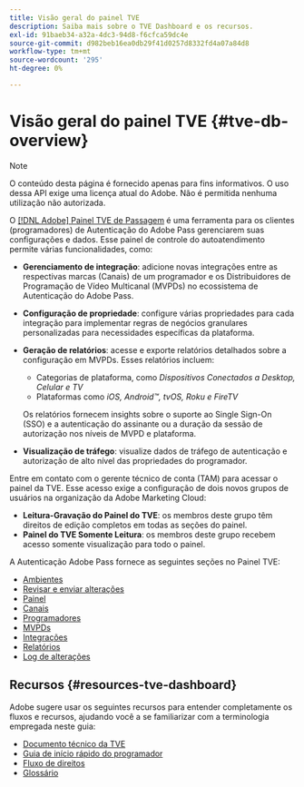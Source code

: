 ```yaml
---
title: Visão geral do painel TVE
description: Saiba mais sobre o TVE Dashboard e os recursos.
exl-id: 91baeb34-a32a-4dc3-94d8-f6cfca59dc4e
source-git-commit: d982beb16ea0db29f41d0257d8332fd4a07a84d8
workflow-type: tm+mt
source-wordcount: '295'
ht-degree: 0%

---
```


# Visão geral do painel TVE {#tve-db-overview}

>[!NOTE]
>
>O conteúdo desta página é fornecido apenas para fins informativos. O uso dessa API exige uma licença atual do Adobe. Não é permitida nenhuma utilização não autorizada.

O [[!DNL Adobe] Painel TVE de Passagem](https://experience.adobe.com/pass/authentication) é uma ferramenta para os clientes (programadores) de Autenticação do Adobe Pass gerenciarem suas configurações e dados. Esse painel de controle do autoatendimento permite várias funcionalidades, como:

* **Gerenciamento de integração**: adicione novas integrações entre as respectivas marcas (Canais) de um programador e os Distribuidores de Programação de Vídeo Multicanal (MVPDs) no ecossistema de Autenticação do Adobe Pass.

* **Configuração de propriedade**: configure várias propriedades para cada integração para implementar regras de negócios granulares personalizadas para necessidades específicas da plataforma.

* **Geração de relatórios**: acesse e exporte relatórios detalhados sobre a configuração em MVPDs. Esses relatórios incluem:
   * Categorias de plataforma, como *Dispositivos Conectados a Desktop, Celular e TV*
   * Plataformas como *iOS, Android™, tvOS, Roku e FireTV*

  Os relatórios fornecem insights sobre o suporte ao Single Sign-On (SSO) e a autenticação do assinante ou a duração da sessão de autorização nos níveis de MVPD e plataforma.

* **Visualização de tráfego**: visualize dados de tráfego de autenticação e autorização de alto nível das propriedades do programador.

Entre em contato com o gerente técnico de conta (TAM) para acessar o painel da TVE. Esse acesso exige a configuração de dois novos grupos de usuários na organização da Adobe Marketing Cloud:

* **Leitura-Gravação do Painel do TVE**: os membros deste grupo têm direitos de edição completos em todas as seções do painel.
* **Painel do TVE Somente Leitura**: os membros deste grupo recebem acesso somente visualização para todo o painel.

A Autenticação Adobe Pass fornece as seguintes seções no Painel TVE:

* [Ambientes](/help/authentication/user-guide-tve-dashboard/tve-dashboard-environments.md)
* [Revisar e enviar alterações](/help/authentication/user-guide-tve-dashboard/tve-dashboard-review-push-changes.md)
* [Painel](/help/authentication/user-guide-tve-dashboard/tve-dashboard-home.md)
* [Canais](/help/authentication/user-guide-tve-dashboard/tve-dashboard-channels.md)
* [Programadores](/help/authentication/user-guide-tve-dashboard/tve-dashboard-programmers.md)
* [MVPDs](/help/authentication/user-guide-tve-dashboard/tve-dashboard-mvpds.md)
* [Integrações](/help/authentication/user-guide-tve-dashboard/tve-dashboard-integrations.md)
* [Relatórios](/help/authentication/user-guide-tve-dashboard/tve-dashboard-reports.md)
* [Log de alterações](/help/authentication/user-guide-tve-dashboard/tve-dashboard-changes-log.md)

## Recursos {#resources-tve-dashboard}

Adobe sugere usar os seguintes recursos para entender completamente os fluxos e recursos, ajudando você a se familiarizar com a terminologia empregada neste guia:

* [Documento técnico da TVE](/help/authentication/kickstart/technical-paper.md)
* [Guia de início rápido do programador](/help/authentication/kickstart/programmer-kickstart-guide.md)
* [Fluxo de direitos](/help/authentication/integration-guide-programmers/entitlement-flow.md)
* [Glossário](/help/authentication/kickstart/glossary.md)
